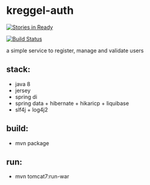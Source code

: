 # kreggel-auth

[![Stories in Ready](https://badge.waffle.io/kreggel/kreggel-auth.png?label=ready&title=Ready)](http://waffle.io/kreggel/kreggel-auth)

[![Build Status](https://travis-ci.org/kreggel/kreggel-auth.svg?branch=dev)](https://travis-ci.org/kreggel/kreggel-auth)

a simple service to register, manage and validate users

## stack:
- java 8
- jersey
- spring di
- spring data + hibernate + hikaricp + liquibase
- slf4j + log4j2

## build:
- mvn package

## run:
- mvn tomcat7:run-war
